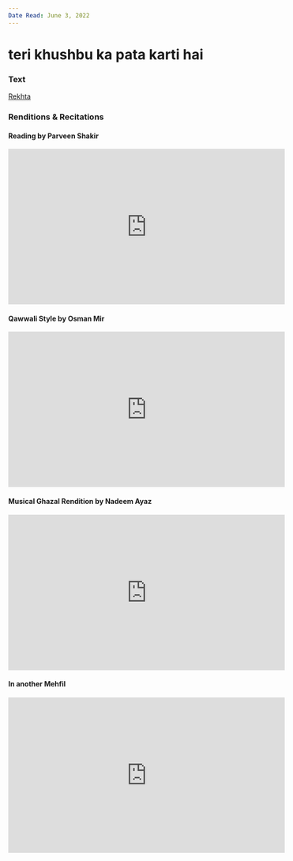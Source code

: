 ```yaml
---
Date Read: June 3, 2022
---
```


# teri khushbu ka pata karti hai 

### Text
[Rekhta](https://www.rekhta.org/ghazals/terii-khushbuu-kaa-pataa-kartii-hai-parveen-shakir-ghazals?lang=ur)

### Renditions & Recitations

#### Reading by Parveen Shakir

<iframe width="560" height="315" src="https://www.youtube.com/embed/M4Vg4nDX6vc" title="YouTube video player" frameborder="0" allow="accelerometer; autoplay; clipboard-write; encrypted-media; gyroscope; picture-in-picture" allowfullscreen></iframe>

#### Qawwali Style by Osman Mir

<iframe width="560" height="315" src="https://www.youtube.com/embed/onEvq__ozak" title="YouTube video player" frameborder="0" allow="accelerometer; autoplay; clipboard-write; encrypted-media; gyroscope; picture-in-picture" allowfullscreen></iframe>

#### Musical Ghazal Rendition by Nadeem Ayaz

<iframe width="560" height="315" src="https://www.youtube.com/embed/3x-ec-LxupE" title="YouTube video player" frameborder="0" allow="accelerometer; autoplay; clipboard-write; encrypted-media; gyroscope; picture-in-picture" allowfullscreen></iframe>

#### In another Mehfil

<iframe width="560" height="315" src="https://www.youtube.com/embed/iEh_HQJ_Vu4" title="YouTube video player" frameborder="0" allow="accelerometer; autoplay; clipboard-write; encrypted-media; gyroscope; picture-in-picture" allowfullscreen></iframe>

